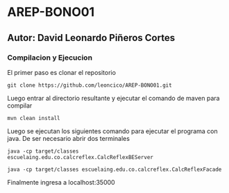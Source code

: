 # AREP-BONO01
## Autor: David Leonardo Piñeros Cortes

### Compilacion y Ejecucion
El primer paso es clonar el repositorio
```
git clone https://github.com/leoncico/AREP-BONO01.git
```

Luego entrar al directorio resultante y ejecutar el comando de maven para compilar
```
mvn clean install
```

Luego se ejecutan los siguientes comando para ejecutar el programa con java. De ser necesario abrir dos
terminales

```
java -cp target/classes escuelaing.edu.co.calcreflex.CalcReflexBEServer
```

```
java -cp target/classes escuelaing.edu.co.calcreflex.CalcReflexFacade
```

Finalmente ingresa a localhost:35000

